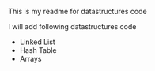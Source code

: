 
This is my readme for datastructures code

I will add following datastructures code

- Linked List
- Hash Table
- Arrays
